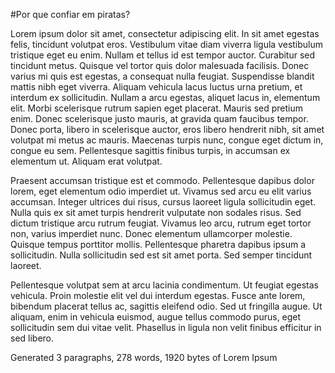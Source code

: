 
#Por que confiar em piratas?

Lorem ipsum dolor sit amet, consectetur adipiscing elit. In sit amet egestas
felis, tincidunt volutpat eros. Vestibulum vitae diam viverra ligula vestibulum
tristique eget eu enim. Nullam et tellus id est tempor auctor. Curabitur sed
tincidunt metus. Quisque vel tortor quis dolor malesuada facilisis. Donec varius
mi quis est egestas, a consequat nulla feugiat. Suspendisse blandit mattis nibh
eget viverra. Aliquam vehicula lacus luctus urna pretium, et interdum ex
sollicitudin. Nullam a arcu egestas, aliquet lacus in, elementum elit. Morbi
scelerisque rutrum sapien eget placerat. Mauris sed pretium enim. Donec
scelerisque justo mauris, at gravida quam faucibus tempor. Donec porta, libero
in scelerisque auctor, eros libero hendrerit nibh, sit amet volutpat mi metus ac
mauris. Maecenas turpis nunc, congue eget dictum in, congue eu sem. Pellentesque
sagittis finibus turpis, in accumsan ex elementum ut. Aliquam erat volutpat.

Praesent accumsan tristique est et commodo. Pellentesque dapibus dolor lorem,
eget elementum odio imperdiet ut. Vivamus sed arcu eu elit varius accumsan.
Integer ultrices dui risus, cursus laoreet ligula sollicitudin eget. Nulla quis
ex sit amet turpis hendrerit vulputate non sodales risus. Sed dictum tristique
arcu rutrum feugiat. Vivamus leo arcu, rutrum eget tortor non, varius imperdiet
nunc. Donec elementum ullamcorper molestie. Quisque tempus porttitor mollis.
Pellentesque pharetra dapibus ipsum a sollicitudin. Nulla sollicitudin sed est
sit amet porta. Sed semper tincidunt laoreet.

Pellentesque volutpat sem at arcu lacinia condimentum. Ut feugiat egestas
vehicula. Proin molestie elit vel dui interdum egestas. Fusce ante lorem,
bibendum placerat tellus ac, sagittis eleifend odio. Sed ut fringilla augue. Ut
aliquam, enim in vehicula euismod, augue tellus commodo purus, eget sollicitudin
sem dui vitae velit. Phasellus in ligula non velit finibus efficitur in sed
libero.

Generated 3 paragraphs, 278 words, 1920 bytes of Lorem Ipsum
